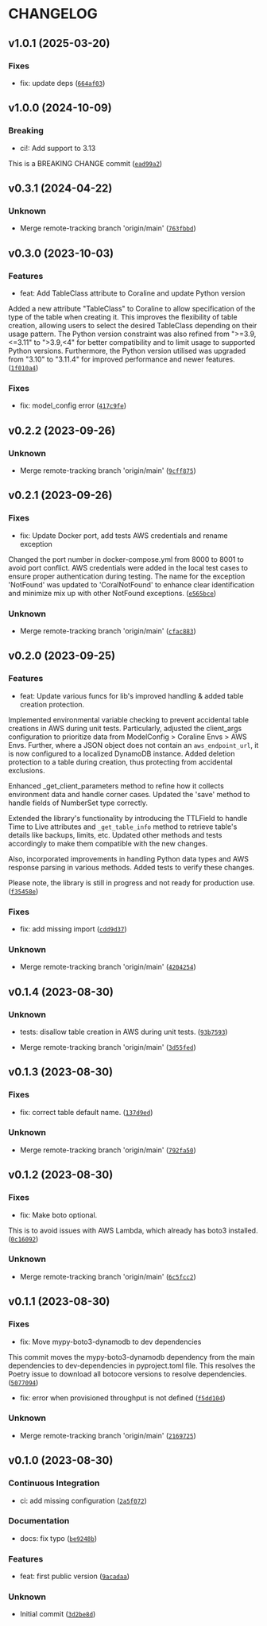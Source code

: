 # CHANGELOG


## v1.0.1 (2025-03-20)

### Fixes

* fix: update deps ([`664af03`](https://github.com/megalus/coraline/commit/664af0327c7f0773b713e78df36e9e885d274d96))


## v1.0.0 (2024-10-09)

### Breaking

* ci!: Add support to 3.13

This is a BREAKING CHANGE commit ([`ead99a2`](https://github.com/megalus/coraline/commit/ead99a22222b391fca2f983f476000707c66edca))


## v0.3.1 (2024-04-22)

### Unknown

* Merge remote-tracking branch 'origin/main' ([`763fbbd`](https://github.com/megalus/coraline/commit/763fbbd325751744cc589bf5b3d64244d60c09ba))


## v0.3.0 (2023-10-03)

### Features

* feat: Add TableClass attribute to Coraline and update Python version

Added a new attribute "TableClass" to Coraline to allow specification of the type of the table when creating it. This improves the flexibility of table creation, allowing users to select the desired TableClass depending on their usage pattern. The Python version constraint was also refined from ">=3.9,<=3.11" to ">3.9,<4" for better compatibility and to limit usage to supported Python versions. Furthermore, the Python version utilised was upgraded from "3.10" to "3.11.4" for improved performance and newer features. ([`1f010a4`](https://github.com/megalus/coraline/commit/1f010a4d7b340e58ba65c55b9b600ba841342664))

### Fixes

* fix: model_config error ([`417c9fe`](https://github.com/megalus/coraline/commit/417c9fe43a736d1997e6e6791ee0831a4e19ccf3))


## v0.2.2 (2023-09-26)

### Unknown

* Merge remote-tracking branch 'origin/main' ([`9cff875`](https://github.com/megalus/coraline/commit/9cff87511949fe0d498babab96cc6561a8816642))


## v0.2.1 (2023-09-26)

### Fixes

* fix: Update Docker port, add tests AWS credentials and rename exception

Changed the port number in docker-compose.yml from 8000 to 8001 to avoid port conflict. AWS credentials were added in the local test cases to ensure proper authentication during testing. The name for the exception 'NotFound' was updated to 'CoralNotFound' to enhance clear identification and minimize mix up with other NotFound exceptions. ([`e565bce`](https://github.com/megalus/coraline/commit/e565bcef49214eac021327f83ba1e1ab9c40f830))

### Unknown

* Merge remote-tracking branch 'origin/main' ([`cfac883`](https://github.com/megalus/coraline/commit/cfac883213b35da9abccf19dfef68676dc32e3d7))


## v0.2.0 (2023-09-25)

### Features

* feat: Update various funcs for lib's improved handling & added table creation protection.

Implemented environmental variable checking to prevent accidental table creations in AWS during unit tests. Particularly, adjusted the client_args configuration to prioritize data from ModelConfig > Coraline Envs > AWS Envs. Further, where a JSON object does not contain an `aws_endpoint_url`, it is now configured to a localized DynamoDB instance.
Added deletion protection to a table during creation, thus protecting from accidental exclusions.

Enhanced _get_client_parameters method to refine how it collects environment data and handle corner cases. Updated the 'save' method to handle fields of NumberSet type correctly.

Extended the library's functionality by introducing the TTLField to handle Time to Live attributes and `_get_table_info` method to retrieve table's details like backups, limits, etc. Updated other methods and tests accordingly to make them compatible with the new changes.

Also, incorporated improvements in handling Python data types and AWS response parsing in various methods. Added tests to verify these changes.

Please note, the library is still in progress and not ready for production use. ([`f35458e`](https://github.com/megalus/coraline/commit/f35458eeda8b46ed6d6a27cb4a801a2d57a9b599))

### Fixes

* fix: add missing import ([`cdd9d37`](https://github.com/megalus/coraline/commit/cdd9d378b4d0450e23c3c5cd4c37598ccb254321))

### Unknown

* Merge remote-tracking branch 'origin/main' ([`4204254`](https://github.com/megalus/coraline/commit/4204254dcd51b9952b5bd6ecb6d059dc6dd220a5))


## v0.1.4 (2023-08-30)

### Unknown

* tests: disallow table creation in AWS during unit tests. ([`93b7593`](https://github.com/megalus/coraline/commit/93b7593b37a501f0beeac32d55cc3a8dc6dbe8a2))

* Merge remote-tracking branch 'origin/main' ([`3d55fed`](https://github.com/megalus/coraline/commit/3d55fedb98bd31a5ad548a79904d95a49336c2cd))


## v0.1.3 (2023-08-30)

### Fixes

* fix: correct table default name. ([`137d9ed`](https://github.com/megalus/coraline/commit/137d9ed6d2c8cf24b585ab1543b23db0c4fa36a8))

### Unknown

* Merge remote-tracking branch 'origin/main' ([`792fa50`](https://github.com/megalus/coraline/commit/792fa50717de79ed4832fc4be750d5045c14818b))


## v0.1.2 (2023-08-30)

### Fixes

* fix: Make boto optional.

This is to avoid issues with AWS Lambda, which already has boto3 installed. ([`0c16092`](https://github.com/megalus/coraline/commit/0c1609295cd8b75455c22fa07c6c565edd648bfe))

### Unknown

* Merge remote-tracking branch 'origin/main' ([`6c5fcc2`](https://github.com/megalus/coraline/commit/6c5fcc21a203e9416e22105582247fe3cf386a3c))


## v0.1.1 (2023-08-30)

### Fixes

* fix: Move mypy-boto3-dynamodb to dev dependencies

This commit moves the mypy-boto3-dynamodb dependency from the main dependencies to dev-dependencies in pyproject.toml file. This resolves the Poetry issue to download all botocore versions to resolve dependencies. ([`5077094`](https://github.com/megalus/coraline/commit/5077094b3a2a58b164304d78c8ed86b606c76bdb))

* fix: error when provisioned throughput is not defined ([`f5dd104`](https://github.com/megalus/coraline/commit/f5dd1049084b1774e7d1fdafd8ae1c087ec7acd7))

### Unknown

* Merge remote-tracking branch 'origin/main' ([`2169725`](https://github.com/megalus/coraline/commit/2169725e04844cedf12c4336e60bf8061fc89ece))


## v0.1.0 (2023-08-30)

### Continuous Integration

* ci: add missing configuration ([`2a5f072`](https://github.com/megalus/coraline/commit/2a5f0720187d2e901bf35d7987f8acd3ecc03280))

### Documentation

* docs: fix typo ([`be9248b`](https://github.com/megalus/coraline/commit/be9248b6e6a32ae8671753656502dca98fd55e9e))

### Features

* feat: first public version ([`9acadaa`](https://github.com/megalus/coraline/commit/9acadaaa88d77229d58ad6171cb1fefd23015109))

### Unknown

* Initial commit ([`3d2be8d`](https://github.com/megalus/coraline/commit/3d2be8dd7a7b801aadebdb29d0584af5507bf68e))
